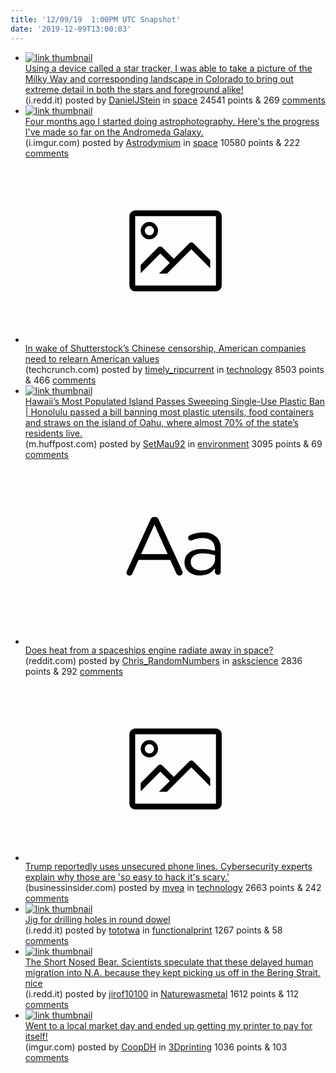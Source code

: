 ```yaml
---
title: '12/09/19  1:00PM UTC Snapshot'
date: '2019-12-09T13:00:03'
---
```

<ul>
<li><a href='https://i.redd.it/qy5o6wvhzh341.jpg'><img src='https://a.thumbs.redditmedia.com/_oXiD_l7jinFKUroohbq9vYD4hg3QUaxCZ695F2gQ98.jpg' alt='link thumbnail'></a><div><div class='linkTitle'><a href='https://i.redd.it/qy5o6wvhzh341.jpg'>Using a device called a star tracker, I was able to take a picture of the Milky Way and corresponding landscape in Colorado to bring out extreme detail in both the stars and foreground alike!</a></div>(i.redd.it) posted by <a href='https://www.reddit.com/user/DanielJStein'>DanielJStein</a> in <a href='https://www.reddit.com/r/space'>space</a> 24541 points & 269 <a href='https://www.reddit.com/r/space/comments/e81p9g/using_a_device_called_a_star_tracker_i_was_able/'>comments</a></div></li>

<li><a href='https://i.imgur.com/1bahsIr.jpg'><img src='https://b.thumbs.redditmedia.com/aPg7m4uMUQVFPoXLx-288SHf34FuJXrQZqIhjP5xS3k.jpg' alt='link thumbnail'></a><div><div class='linkTitle'><a href='https://i.imgur.com/1bahsIr.jpg'>Four months ago I started doing astrophotography. Here's the progress I've made so far on the Andromeda Galaxy.</a></div>(i.imgur.com) posted by <a href='https://www.reddit.com/user/Astrodymium'>Astrodymium</a> in <a href='https://www.reddit.com/r/space'>space</a> 10580 points & 222 <a href='https://www.reddit.com/r/space/comments/e7yr2s/four_months_ago_i_started_doing_astrophotography/'>comments</a></div></li>

<li><a href='https://techcrunch.com/2019/12/08/in-wake-of-shutterstocks-chinese-censorship-american-companies-need-to-relearn-american-values/'><svg version='1.1' viewBox='-34 -14 104 64' preserveAspectRatio='xMidYMid meet' xmlns='http://www.w3.org/2000/svg' xmlns:xlink='http://www.w3.org/1999/xlink'>
    <title>link thumbnail</title>
    <path d='M32,4H4A2,2,0,0,0,2,6V30a2,2,0,0,0,2,2H32a2,2,0,0,0,2-2V6A2,2,0,0,0,32,4ZM4,30V6H32V30Z'></path>
    <path d='M8.92,14a3,3,0,1,0-3-3A3,3,0,0,0,8.92,14Zm0-4.6A1.6,1.6,0,1,1,7.33,11,1.6,1.6,0,0,1,8.92,9.41Z'></path>
    <path d='M22.78,15.37l-5.4,5.4-4-4a1,1,0,0,0-1.41,0L5.92,22.9v2.83l6.79-6.79L16,22.18l-3.75,3.75H15l8.45-8.45L30,24V21.18l-5.81-5.81A1,1,0,0,0,22.78,15.37Z'></path>
</svg></a><div><div class='linkTitle'><a href='https://techcrunch.com/2019/12/08/in-wake-of-shutterstocks-chinese-censorship-american-companies-need-to-relearn-american-values/'>In wake of Shutterstock’s Chinese censorship, American companies need to relearn American values</a></div>(techcrunch.com) posted by <a href='https://www.reddit.com/user/timely_ripcurrent'>timely_ripcurrent</a> in <a href='https://www.reddit.com/r/technology'>technology</a> 8503 points & 466 <a href='https://www.reddit.com/r/technology/comments/e84e78/in_wake_of_shutterstocks_chinese_censorship/'>comments</a></div></li>

<li><a href='https://m.huffpost.com/us/entry/us_5de95c48e4b0d50f32b0a655'><img src='https://b.thumbs.redditmedia.com/CCNCP_qjPIheAVKhT731RMk2yjsB1zyHfwv26keo98g.jpg' alt='link thumbnail'></a><div><div class='linkTitle'><a href='https://m.huffpost.com/us/entry/us_5de95c48e4b0d50f32b0a655'>Hawaii’s Most Populated Island Passes Sweeping Single-Use Plastic Ban | Honolulu passed a bill banning most plastic utensils, food containers and straws on the island of Oahu, where almost 70% of the state’s residents live.</a></div>(m.huffpost.com) posted by <a href='https://www.reddit.com/user/SetMau92'>SetMau92</a> in <a href='https://www.reddit.com/r/environment'>environment</a> 3095 points & 69 <a href='https://www.reddit.com/r/environment/comments/e7v7df/hawaiis_most_populated_island_passes_sweeping/'>comments</a></div></li>

<li><a href='https://www.reddit.com/r/askscience/comments/e80doe/does_heat_from_a_spaceships_engine_radiate_away/'><svg version='1.1' viewBox='-34 -12 104 64' preserveAspectRatio='xMidYMid slice' xmlns='http://www.w3.org/2000/svg' xmlns:xlink='http://www.w3.org/1999/xlink'>
    <title>text link thumbnail</title>
    <path d='M12.19,8.84a1.45,1.45,0,0,0-1.4-1h-.12a1.46,1.46,0,0,0-1.42,1L1.14,26.56a1.29,1.29,0,0,0-.14.59,1,1,0,0,0,1,1,1.12,1.12,0,0,0,1.08-.77l2.08-4.65h11l2.08,4.59a1.24,1.24,0,0,0,1.12.83,1.08,1.08,0,0,0,1.08-1.08,1.64,1.64,0,0,0-.14-.57ZM6.08,20.71l4.59-10.22,4.6,10.22Z'>
    </path>
    <path d='M32.24,14.78A6.35,6.35,0,0,0,27.6,13.2a11.36,11.36,0,0,0-4.7,1,1,1,0,0,0-.58.89,1,1,0,0,0,.94.92,1.23,1.23,0,0,0,.39-.08,8.87,8.87,0,0,1,3.72-.81c2.7,0,4.28,1.33,4.28,3.92v.5a15.29,15.29,0,0,0-4.42-.61c-3.64,0-6.14,1.61-6.14,4.64v.05c0,2.95,2.7,4.48,5.37,4.48a6.29,6.29,0,0,0,5.19-2.48V26.9a1,1,0,0,0,1,1,1,1,0,0,0,1-1.06V19A5.71,5.71,0,0,0,32.24,14.78Zm-.56,7.7c0,2.28-2.17,3.89-4.81,3.89-1.94,0-3.61-1.06-3.61-2.86v-.06c0-1.8,1.5-3,4.2-3a15.2,15.2,0,0,1,4.22.61Z'>
    </path>
</svg></a><div><div class='linkTitle'><a href='https://www.reddit.com/r/askscience/comments/e80doe/does_heat_from_a_spaceships_engine_radiate_away/'>Does heat from a spaceships engine radiate away in space?</a></div>(reddit.com) posted by <a href='https://www.reddit.com/user/Chris_RandomNumbers'>Chris_RandomNumbers</a> in <a href='https://www.reddit.com/r/askscience'>askscience</a> 2836 points & 292 <a href='https://www.reddit.com/r/askscience/comments/e80doe/does_heat_from_a_spaceships_engine_radiate_away/'>comments</a></div></li>

<li><a href='https://www.businessinsider.com/trump-unsecured-phone-lines-easy-to-hack-experts-2019-12'><svg version='1.1' viewBox='-34 -14 104 64' preserveAspectRatio='xMidYMid meet' xmlns='http://www.w3.org/2000/svg' xmlns:xlink='http://www.w3.org/1999/xlink'>
    <title>link thumbnail</title>
    <path d='M32,4H4A2,2,0,0,0,2,6V30a2,2,0,0,0,2,2H32a2,2,0,0,0,2-2V6A2,2,0,0,0,32,4ZM4,30V6H32V30Z'></path>
    <path d='M8.92,14a3,3,0,1,0-3-3A3,3,0,0,0,8.92,14Zm0-4.6A1.6,1.6,0,1,1,7.33,11,1.6,1.6,0,0,1,8.92,9.41Z'></path>
    <path d='M22.78,15.37l-5.4,5.4-4-4a1,1,0,0,0-1.41,0L5.92,22.9v2.83l6.79-6.79L16,22.18l-3.75,3.75H15l8.45-8.45L30,24V21.18l-5.81-5.81A1,1,0,0,0,22.78,15.37Z'></path>
</svg></a><div><div class='linkTitle'><a href='https://www.businessinsider.com/trump-unsecured-phone-lines-easy-to-hack-experts-2019-12'>Trump reportedly uses unsecured phone lines. Cybersecurity experts explain why those are 'so easy to hack it's scary.'</a></div>(businessinsider.com) posted by <a href='https://www.reddit.com/user/mvea'>mvea</a> in <a href='https://www.reddit.com/r/technology'>technology</a> 2663 points & 242 <a href='https://www.reddit.com/r/technology/comments/e807q9/trump_reportedly_uses_unsecured_phone_lines/'>comments</a></div></li>

<li><a href='https://i.redd.it/ps9cdh4fmf341.jpg'><img src='https://b.thumbs.redditmedia.com/_mMDvXHEZDFqSoJ7aopuxmnfL3W7cJ0ce0P7zkaPUIg.jpg' alt='link thumbnail'></a><div><div class='linkTitle'><a href='https://i.redd.it/ps9cdh4fmf341.jpg'>Jig for drilling holes in round dowel</a></div>(i.redd.it) posted by <a href='https://www.reddit.com/user/tototwa'>tototwa</a> in <a href='https://www.reddit.com/r/functionalprint'>functionalprint</a> 1267 points & 58 <a href='https://www.reddit.com/r/functionalprint/comments/e7vby6/jig_for_drilling_holes_in_round_dowel/'>comments</a></div></li>

<li><a href='https://i.redd.it/yqrjo9t8xj341.png'><img src='https://b.thumbs.redditmedia.com/DAWUnIgwfXLqBgMxdlBp2f_xmWXka_xjcxjKP70Wp3g.jpg' alt='link thumbnail'></a><div><div class='linkTitle'><a href='https://i.redd.it/yqrjo9t8xj341.png'>The Short Nosed Bear. Scientists speculate that these delayed human migration into N.A. because they kept picking us off in the Bering Strait. nice</a></div>(i.redd.it) posted by <a href='https://www.reddit.com/user/jirof10100'>jirof10100</a> in <a href='https://www.reddit.com/r/Naturewasmetal'>Naturewasmetal</a> 1612 points & 112 <a href='https://www.reddit.com/r/Naturewasmetal/comments/e86746/the_short_nosed_bear_scientists_speculate_that/'>comments</a></div></li>

<li><a href='https://imgur.com/I24A4IS'><img src='https://b.thumbs.redditmedia.com/6bATdpN_WkNSCQPj2GKoJk12clP9mF5kiDEMl9fQswg.jpg' alt='link thumbnail'></a><div><div class='linkTitle'><a href='https://imgur.com/I24A4IS'>Went to a local market day and ended up getting my printer to pay for itself!</a></div>(imgur.com) posted by <a href='https://www.reddit.com/user/CoopDH'>CoopDH</a> in <a href='https://www.reddit.com/r/3Dprinting'>3Dprinting</a> 1036 points & 103 <a href='https://www.reddit.com/r/3Dprinting/comments/e7uc4v/went_to_a_local_market_day_and_ended_up_getting/'>comments</a></div></li>

</ul>
